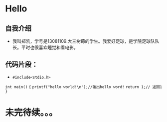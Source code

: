 # Hello
## 自我介绍
* 我叫郑凯，学号是13081109.大三树莓的学生。我爱好足球，是学院足球队队长。平时也很喜欢睡觉和看电影。

## 代码片段：
* `#include<stdio.h>`

`int main()`
`{`
`printf("hello world!\n");//输出hello word!`
`return 1;// 返回1`
`}`
# 未完待续。。。
